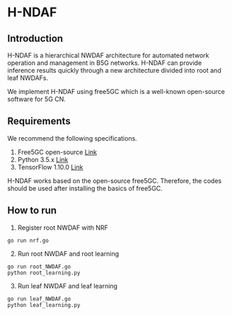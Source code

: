 # H-NDAF

## Introduction
H-NDAF is a hierarchical NWDAF architecture for automated network operation and management in B5G networks. H-NDAF can provide inference results quickly through a new architecture divided into root and leaf NWDAFs.

We implement H-NDAF using free5GC which is a well-known open-source software for 5G CN. 

## Requirements
We recommend the following specifications.

1. Free5GC open-source [Link](https://www.free5gc.org/)
2. Python 3.5.x  [Link](https://www.python.org/)
3. TensorFlow 1.10.0 [Link](https://www.tensorflow.org/)

H-NDAF works based on the open-source free5GC.
Therefore, the codes should be used after installing the basics of free5GC.

## How to run
1. Register root NWDAF with NRF
```
go run nrf.go
```

2. Run root NWDAF and root learning 
```
go run root_NWDAF.go
python root_learning.py
```

3. Run leaf NWDAF and leaf learning
```
go run leaf_NWDAF.go
python leaf_learning.py
```
